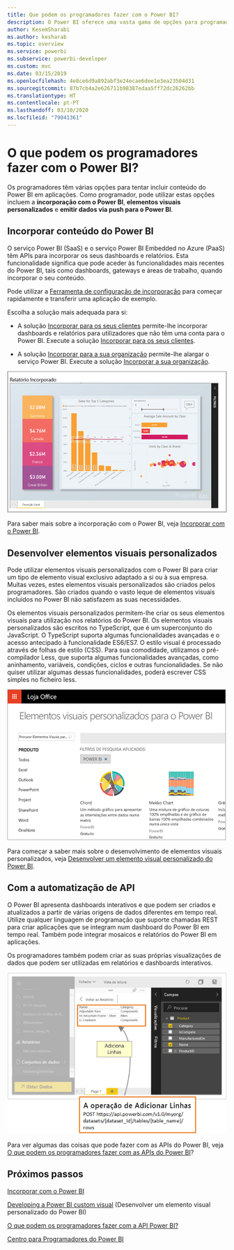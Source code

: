 ```yaml
---
title: Que podem os programadores fazer com o Power BI?
description: O Power BI oferece uma vasta gama de opções para programadores. Isto varia, desde a incorporação aos elementos visuais personalizados e conjuntos de dados de transmissão em fluxo.
author: KesemSharabi
ms.author: kesharab
ms.topic: overview
ms.service: powerbi
ms.subservice: powerbi-developer
ms.custom: mvc
ms.date: 03/15/2019
ms.openlocfilehash: 4e8ce6d9a892abf3e24ecae6dee1e3ea23504d31
ms.sourcegitcommit: 87b7cb4a2e626711b98387edaa5ff72dc26262bb
ms.translationtype: HT
ms.contentlocale: pt-PT
ms.lasthandoff: 03/10/2020
ms.locfileid: "79041361"
---
```

# <a name="what-can-developers-do-with-power-bi"></a>O que podem os programadores fazer com o Power BI?

Os programadores têm várias opções para tentar incluir conteúdo do Power BI em aplicações. Como programador, pode utilizar estas opções incluem a **incorporação com o Power BI**, **elementos visuais personalizados** e **emitir dados via push para o Power BI**.

## <a name="embedding-power-bi-content"></a>Incorporar conteúdo do Power BI

O serviço Power BI (SaaS) e o serviço Power BI Embedded no Azure (PaaS) têm APIs para incorporar os seus dashboards e relatórios. Esta funcionalidade significa que pode aceder às funcionalidades mais recentes do Power BI, tais como dashboards, gateways e áreas de trabalho, quando incorporar o seu conteúdo.

Pode utilizar a [Ferramenta de configuração de incorporação](https://aka.ms/embedsetup) para começar rapidamente e transferir uma aplicação de exemplo.

Escolha a solução mais adequada para si:

* A solução [Incorporar para os seus clientes](embedding.md#embedding-for-your-customers) permite-lhe incorporar dashboards e relatórios para utilizadores que não têm uma conta para o Power BI. Execute a solução [Incorporar para os seus clientes](https://aka.ms/embedsetup/AppOwnsData).

* A solução [Incorporar para a sua organização](embedding.md#embedding-for-your-organization) permite-lhe alargar o serviço Power BI. Execute a solução [Incorporar a sua organização](https://aka.ms/embedsetup/UserOwnsData).

![Exemplo de PBIE](media/what-can-you-do/what-can-you-do-02.png)

Para saber mais sobre a incorporação com o Power BI, veja [Incorporar com o Power BI](embedding.md).

## <a name="developing-custom-visuals"></a>Desenvolver elementos visuais personalizados

Pode utilizar elementos visuais personalizados com o Power BI para criar um tipo de elemento visual exclusivo adaptado a si ou à sua empresa. Muitas vezes, estes elementos visuais personalizados são criados pelos programadores. São criados quando o vasto leque de elementos visuais incluídos no Power BI não satisfazem as suas necessidades.

Os elementos visuais personalizados permitem-lhe criar os seus elementos visuais para utilização nos relatórios do Power BI. Os elementos visuais personalizados são escritos no TypeScript, que é um superconjunto do JavaScript. O TypeScript suporta algumas funcionalidades avançadas e o acesso antecipado à funcionalidade ES6/ES7. O estilo visual é processado através de folhas de estilo (CSS). Para sua comodidade, utilizamos o pré-compilador Less, que suporta algumas funcionalidades avançadas, como aninhamento, variáveis, condições, ciclos e outras funcionalidades. Se não quiser utilizar algumas dessas funcionalidades, poderá escrever CSS simples no ficheiro less.

![Exemplo de CV](media/what-can-you-do/powerbi-custom-visual-store.png)

Para começar a saber mais sobre o desenvolvimento de elementos visuais personalizados, veja [Desenvolver um elemento visual personalizado do Power BI](visuals/custom-visual-develop-tutorial.md).

## <a name="using-api-automation"></a>Com a automatização de API

O Power BI apresenta dashboards interativos e que podem ser criados e atualizados a partir de várias origens de dados diferentes em tempo real. Utilize qualquer linguagem de programação que suporte chamadas REST para criar aplicações que se integram num dashboard do Power BI em tempo real. Também pode integrar mosaicos e relatórios do Power BI em aplicações.

Os programadores também podem criar as suas próprias visualizações de dados que podem ser utilizadas em relatórios e dashboards interativos.

![Exemplo de dados emitidos via push](media/what-can-you-do/powerbi-push-data.png)

Para ver algumas das coisas que pode fazer com as APIs do Power BI, veja [O que podem os programadores fazer com as APIs do Power BI](automation/overview-of-power-bi-rest-api.md)?

## <a name="next-steps"></a>Próximos passos

[Incorporar com o Power BI](embedding.md)  

[Developing a Power BI custom visual](https://microsoft.github.io/PowerBI-visuals/docs/step-by-step-lab/developing-a-power-bi-custom-visual/) (Desenvolver um elemento visual personalizado do Power BI)

[O que podem os programadores fazer com a API Power BI?](automation/overview-of-power-bi-rest-api.md)

[Centro para Programadores do Power BI](https://powerbi.microsoft.com/developers/)